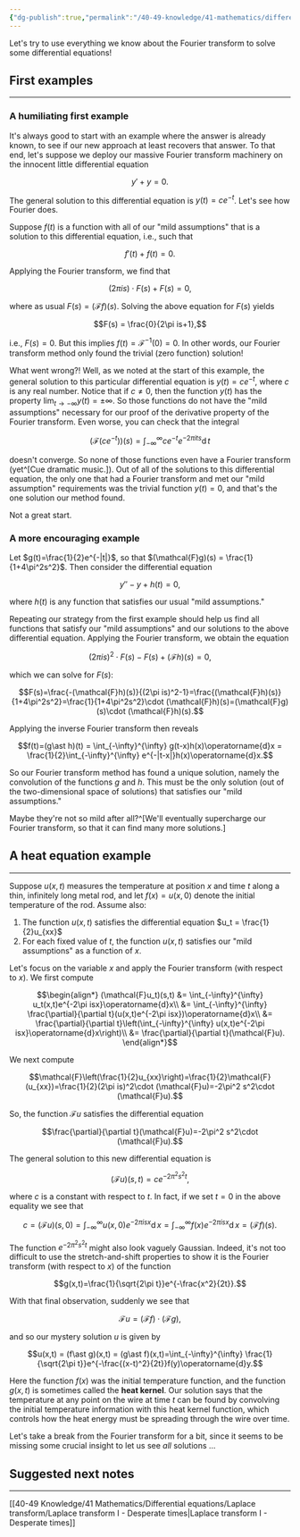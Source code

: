 ```yaml
---
{"dg-publish":true,"permalink":"/40-49-knowledge/41-mathematics/differential-equations/fourier-transform/fourier-transform-vi-solving-differential-equations/","tags":["differential_equations"],"updated":"2025-08-19T15:20:04-07:00"}
---
```


Let's try to use everything we know about the Fourier transform to solve some differential equations!

## First examples
---

### A humiliating first example

It's always good to start with an example where the answer is already known, to see if our new approach at least recovers that answer. To that end, let's suppose we deploy our massive Fourier transform machinery on the innocent little differential equation

$$y'+y=0.$$

The general solution to this differential equation is $y(t)=ce^{-t}$. Let's see how Fourier does.

Suppose $f(t)$ is a function with all of our "mild assumptions" that is a solution to this differential equation, i.e., such that

$$f'(t)+f(t)=0.$$

Applying the Fourier transform, we find that

$$(2\pi is)\cdot F(s)+F(s)=0,$$

where as usual $F(s)=(\mathcal{F}f)(s)$. Solving the above equation for $F(s)$ yields

$$F(s) = \frac{0}{2\pi is+1},$$

i.e., $F(s)=0$. But this implies $f(t)=\mathcal{F}^{-1}(0)=0$. In other words, our Fourier transform method only found the trivial (zero function) solution!

What went wrong?! Well, as we noted at the start of this example, the general solution to this particular differential equation is $y(t)=ce^{-t}$, where $c$ is any real number. Notice that if $c\neq 0$, then the function $y(t)$ has the property $\displaystyle \lim_{t\to -\infty} y(t) = \pm \infty$. So those functions do not have the "mild assumptions" necessary for our proof of the derivative property of the Fourier transform. Even worse, you can check that the integral

$$(\mathcal{F}(ce^{-t}))(s) = \int_{-\infty}^{\infty} ce^{-t}e^{-2\pi its}\operatorname{d}t$$

doesn't converge. So none of those functions even have a Fourier transform (yet^[Cue dramatic music.]). Out of all of the solutions to this differential equation, the only one that had a Fourier transform and met our "mild assumption" requirements was the trivial function $y(t)=0$, and that's the one solution our method found.

Not a great start.

### A more encouraging example

Let $g(t)=\frac{1}{2}e^{-|t|}$, so that $(\mathcal{F}g)(s) = \frac{1}{1+4\pi^2s^2}$. Then consider the differential equation

$$y''-y+h(t)=0,$$

where $h(t)$ is any function that satisfies our usual "mild assumptions."

Repeating our strategy from the first example should help us find all functions that satisfy our "mild assumptions" and our solutions to the above differential equation. Applying the Fourier transform, we obtain the equation

$$(2\pi is)^2\cdot F(s)-F(s)+(\mathcal{F}h)(s)=0,$$

which we can solve for $F(s)$:

$$F(s)=\frac{-(\mathcal{F}h)(s)}{(2\pi is)^2-1}=\frac{(\mathcal{F}h)(s)}{1+4\pi^2s^2}=\frac{1}{1+4\pi^2s^2}\cdot (\mathcal{F}h)(s)=(\mathcal{F}g)(s)\cdot (\mathcal{F}h)(s).$$

Applying the inverse Fourier transform then reveals

$$f(t)=(g\ast h)(t) = \int_{-\infty}^{\infty} g(t-x)h(x)\operatorname{d}x = \frac{1}{2}\int_{-\infty}^{\infty} e^{-|t-x|}h(x)\operatorname{d}x.$$

So our Fourier transform method has found a unique solution, namely the convolution of the functions $g$ and $h$. This must be the only solution (out of the two-dimensional space of solutions) that satisfies our "mild assumptions."

Maybe they're not so mild after all?^[We'll eventually supercharge our Fourier transform, so that it can find many more solutions.]

## A heat equation example
---

Suppose $u(x,t)$ measures the temperature at position $x$ and time $t$ along a thin, infinitely long metal rod, and let $f(x)=u(x,0)$ denote the initial temperature of the rod. Assume also:
1. The function $u(x,t)$ satisfies the differential equation $u_t = \frac{1}{2}u_{xx}$
2. For each fixed value of $t$, the function $u(x,t)$ satisfies our "mild assumptions" as a function of $x$.

Let's focus on the variable $x$ and apply the Fourier transform (with respect to $x$). We first compute

$$\begin{align*}
(\mathcal{F}u_t)(s,t) &= \int_{-\infty}^{\infty} u_t(x,t)e^{-2\pi isx}\operatorname{d}x\\
&= \int_{-\infty}^{\infty} \frac{\partial}{\partial t}(u(x,t)e^{-2\pi isx})\operatorname{d}x\\
&= \frac{\partial}{\partial t}\left(\int_{-\infty}^{\infty} u(x,t)e^{-2\pi isx}\operatorname{d}x\right)\\
&= \frac{\partial}{\partial t}(\mathcal{F}u).
\end{align*}$$

We next compute

$$\mathcal{F}\left(\frac{1}{2}u_{xx}\right)=\frac{1}{2}\mathcal{F}(u_{xx})=\frac{1}{2}(2\pi is)^2\cdot (\mathcal{F}u)=-2\pi^2 s^2\cdot (\mathcal{F}u).$$

So, the function $\mathcal{F}u$ satisfies the differential equation

$$\frac{\partial}{\partial t}(\mathcal{F}u)=-2\pi^2 s^2\cdot (\mathcal{F}u).$$

The general solution to this new differential equation is

$$(\mathcal{F}u)(s,t)=ce^{-2\pi^2s^2t},$$

where $c$ is a constant with respect to $t$. In fact, if we set $t=0$ in the above equality we see that

$$c = (\mathcal{F}u)(s,0)=\int_{-\infty}^{\infty} u(x,0)e^{-2\pi isx}\operatorname{d}x = \int_{-\infty}^{\infty} f(x)e^{-2\pi isx}\operatorname{d}x = (\mathcal{F}f)(s).$$

The function $e^{-2\pi^2 s^2t}$ might also look vaguely Gaussian. Indeed, it's not too difficult to use the stretch-and-shift properties to show it is the Fourier transform (with respect to $x$) of the function

$$g(x,t)=\frac{1}{\sqrt{2\pi t}}e^{-\frac{x^2}{2t}}.$$

With that final observation, suddenly we see that

$$\mathcal{F}u = (\mathcal{F}f)\cdot (\mathcal{F}g),$$

and so our mystery solution $u$ is given by

$$u(x,t) = (f\ast g)(x,t) = (g\ast f)(x,t)=\int_{-\infty}^{\infty} \frac{1}{\sqrt{2\pi t}}e^{-\frac{(x-t)^2}{2t}}f(y)\operatorname{d}y.$$

Here the function $f(x)$ was the initial temperature function, and the function $g(x,t)$ is sometimes called the **heat kernel**. Our solution says that the temperature at any point on the wire at time $t$ can be found by convolving the initial temperature information with this heat kernel function, which controls how the heat energy must be spreading through the wire over time.

Let's take a break from the Fourier transform for a bit, since it seems to be missing some crucial insight to let us see *all* solutions ...

## Suggested next notes
---

[[40-49 Knowledge/41 Mathematics/Differential equations/Laplace transform/Laplace transform I - Desperate times\|Laplace transform I - Desperate times]]
